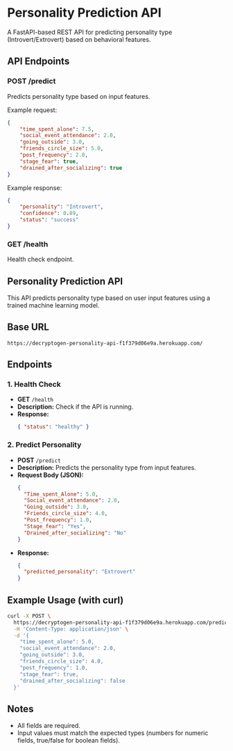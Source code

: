 # Personality Prediction API

A FastAPI-based REST API for predicting personality type (Introvert/Extrovert) based on behavioral features.

## API Endpoints

### POST /predict
Predicts personality type based on input features.

Example request:
```json
{
    "time_spent_alone": 7.5,
    "social_event_attendance": 2.0,
    "going_outside": 3.0,
    "friends_circle_size": 5.0,
    "post_frequency": 2.0,
    "stage_fear": true,
    "drained_after_socializing": true
}
```

Example response:
```json
{
    "personality": "Introvert",
    "confidence": 0.89,
    "status": "success"
}
```

### GET /health
Health check endpoint.



## Personality Prediction API

This API predicts personality type based on user input features using a trained machine learning model.

## Base URL

```
https://decryptogen-personality-api-f1f379d06e9a.herokuapp.com/
```

## Endpoints

### 1. Health Check
- **GET** `/health`
- **Description:** Check if the API is running.
- **Response:**
  ```json
  { "status": "healthy" }
  ```

### 2. Predict Personality
- **POST** `/predict`
- **Description:** Predicts the personality type from input features.
- **Request Body (JSON):**
  ```json
  {
    "Time_spent_Alone": 5.0,
    "Social_event_attendance": 2.0,
    "Going_outside": 3.0,
    "Friends_circle_size": 4.0,
    "Post_frequency": 1.0,
    "Stage_fear": "Yes",
    "Drained_after_socializing": "No"
  }
  ```
- **Response:**
  ```json
  {
    "predicted_personality": "Extrovert"
  }
  ```

## Example Usage (with curl)

```sh
curl -X POST \
  https://decryptogen-personality-api-f1f379d06e9a.herokuapp.com/predict \
  -H 'Content-Type: application/json' \
  -d '{
    "time_spent_alone": 5.0,
    "social_event_attendance": 2.0,
    "going_outside": 3.0,
    "friends_circle_size": 4.0,
    "post_frequency": 1.0,
    "stage_fear": true,
    "drained_after_socializing": false
  }'
```

## Notes
- All fields are required.
- Input values must match the expected types (numbers for numeric fields, true/false for boolean fields).

